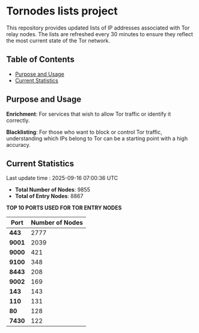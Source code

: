 # Tornodes lists project

This repository provides updated lists of IP addresses associated with Tor relay nodes. The lists are refreshed every 30 minutes to ensure they reflect the most current state of the Tor network.

## Table of Contents

- [Purpose and Usage](#purpose-and-usage)
- [Current Statistics](#current-statistics)


## Purpose and Usage

**Enrichment**: For services that wish to allow Tor traffic or identify it correctly.

**Blacklisting**: For those who want to block or control Tor traffic, understanding which IPs belong to Tor can be a starting point with a high accuracy.

## Current Statistics

Last update time : 2025-09-16 07:00:36 UTC

- **Total Number of Nodes**: 9855
- **Total of Entry Nodes**: 8867

**TOP 10 PORTS USED FOR TOR ENTRY NODES**

| **Port** | **Number of Nodes** |
|------|-----------------|
| **443**   | 2777  |
| **9001**   | 2039  |
| **9000**   | 421  |
| **9100**   | 348  |
| **8443**   | 208  |
| **9002**   | 169  |
| **143**   | 143  |
| **110**   | 131  |
| **80**   | 128  |
| **7430**   | 122  |


